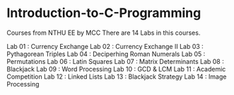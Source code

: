 # Introduction-to-C-Programming
Courses from NTHU EE by MCC
There are 14 Labs in this courses.

Lab 01 : Currency Exchange
Lab 02 : Currency Exchange II
Lab 03 : Pythagorean Triples
Lab 04 : Deciperhing Roman Numerals
Lab 05 : Permutations
Lab 06 : Latin Squares
Lab 07 : Matrix Determinants
Lab 08 : Blackjack
Lab 09 : Word Processing
Lab 10 : GCD & LCM
Lab 11 : Academic Competition
Lab 12 : Linked Lists
Lab 13 : Blackjack Strategy
Lab 14 : Image Processing
